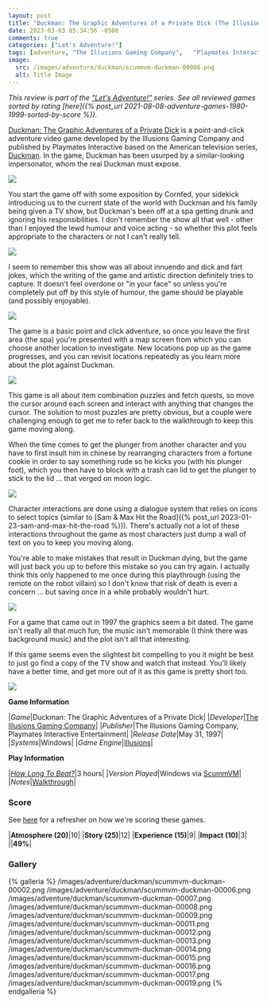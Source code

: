 ```yaml
---
layout: post
title: "Duckman: The Graphic Adventures of a Private Dick (The Illusions Gaming Company) - 1997"
date: 2023-03-03 05:34:56 -0500
comments: true
categories: ["Let's Adventure!"]
tags: [adventure, "The Illusions Gaming Company",	"Playmates Interactive Entertainment", Illusions]
image:
  src: /images/adventure/duckman/scummvm-duckman-00000.png
  alt: Title Image
---
```

_This review is part of the ["Let's Adventure!"](https://www.alexbevi.com/categories/let-s-adventure/) series. See all reviewed games sorted by rating [here]({% post_url 2021-08-08-adventure-games-1980-1999-sorted-by-score %})._

[Duckman: The Graphic Adventures of a Private Dick](https://en.wikipedia.org/wiki/Duckman:_The_Graphic_Adventures_of_a_Private_Dick) is a point-and-click adventure video game developed by the Illusions Gaming Company and published by Playmates Interactive based on the American television series, [Duckman](https://en.wikipedia.org/wiki/Duckman). In the game, Duckman has been usurped by a similar-looking impersonator, whom the real Duckman must expose.

![](/images/adventure/duckman/scummvm-duckman-00001.png)

You start the game off with some exposition by Cornfed, your sidekick introducing us to the current state of the world with Duckman and his family being given a TV show, but Duckman's been off at a spa getting drunk and ignoring his responsibilities. I don't remember the show all that well - other than I enjoyed the lewd humour and voice acting - so whether this plot feels appropriate to the characters or not I can't really tell.

![](/images/adventure/duckman/scummvm-duckman-00003.png)

I seem to remember this show was all about innuendo and dick and fart jokes, which the writing of the game and artistic direction definitely tries to capture. It doesn't feel overdone or "in your face" so unless you're completely put off by this style of humour, the game should be playable (and possibly enjoyable).

![](/images/adventure/duckman/scummvm-duckman-00004.png)

The game is a basic point and click adventure, so once you leave the first area (the spa) you're presented with a map screen from which you can choose another location to investigate. New locations pop up as the game progresses, and you can revisit locations repeatedly as you learn more about the plot against Duckman.

![](/images/adventure/duckman/scummvm-duckman-00010.png)

This game is all about item combination puzzles and fetch quests, so move the cursor around each screen and interact with anything that changes the cursor. The solution to most puzzles are pretty obvious, but a couple were challenging enough to get me to refer back to the walkthrough to keep this game moving along.

When the time comes to get the plunger from another character and you have to first insult him in chinese by rearranging characters from a fortune cookie in order to say something rude so he kicks you (with his plunger foot), which you then have to block with a trash can lid to get the plunger to stick to the lid ... that verged on moon logic.

![](/images/adventure/duckman/scummvm-duckman-00005.png)

Character interactions are done using a dialogue system that relies on icons to select topics (similar to [Sam & Max Hit the Road]({% post_url 2023-01-23-sam-and-max-hit-the-road %})). There's actually not a lot of these interactions throughout the game as most characters just dump a wall of text on you to keep you moving along.

You're able to make mistakes that result in Duckman dying, but the game will just back you up to before this mistake so you can try again. I actually think this only happened to me once during this playthrough (using the remote on the robot villain) so I don't know that risk of death is even a concern ... but saving once in a while probably wouldn't hurt.

![](/images/adventure/duckman/scummvm-duckman-00018.png)

For a game that came out in 1997 the graphics seem a bit dated. The game isn't really all that much fun, the music isn't memorable (I think there was background music) and the plot isn't all that interesting.

If this game seems even the slightest bit compelling to you it might be best to just go find a copy of the TV show and watch that instead. You'll likely have a better time, and get more out of it as this game is pretty short too.

![](/images/adventure/duckman/scummvm-duckman-00020.png)

**Game Information**

|*Game*|Duckman: The Graphic Adventures of a Private Dick|
|*Developer*|[The Illusions Gaming Company](https://en.wikipedia.org/wiki/Sierra_Entertainment)|
|*Publisher*|The Illusions Gaming Company,	Playmates Interactive Entertainment|
|*Release Date*|May 31, 1997|
|*Systems*|Windows|
|*Game Engine*|[Illusions](https://wiki.scummvm.org/index.php/Illusions)|

**Play Information**

|*[How Long To Beat?](https://howlongtobeat.com/game/16694)*|3 hours|
|*Version Played*|Windows via [ScummVM](https://www.scummvm.org/)|
|*Notes*|[Walkthrough](https://www.walkthroughking.com/text/duckman.aspx)|

### Score

See [here](https://www.alexbevi.com/blog/2021/07/28/adventure-games-1980-1999/#scoring) for a refresher on how we're scoring these games.

|**Atmosphere (20)**|10|
|**Story (25)**|12|
|**Experience (15)**|9|
|**Impact (10)**|3|
||**49%**|

### Gallery

{% galleria %}
/images/adventure/duckman/scummvm-duckman-00002.png
/images/adventure/duckman/scummvm-duckman-00006.png
/images/adventure/duckman/scummvm-duckman-00007.png
/images/adventure/duckman/scummvm-duckman-00008.png
/images/adventure/duckman/scummvm-duckman-00009.png
/images/adventure/duckman/scummvm-duckman-00011.png
/images/adventure/duckman/scummvm-duckman-00012.png
/images/adventure/duckman/scummvm-duckman-00013.png
/images/adventure/duckman/scummvm-duckman-00014.png
/images/adventure/duckman/scummvm-duckman-00015.png
/images/adventure/duckman/scummvm-duckman-00016.png
/images/adventure/duckman/scummvm-duckman-00017.png
/images/adventure/duckman/scummvm-duckman-00019.png
{% endgalleria %}